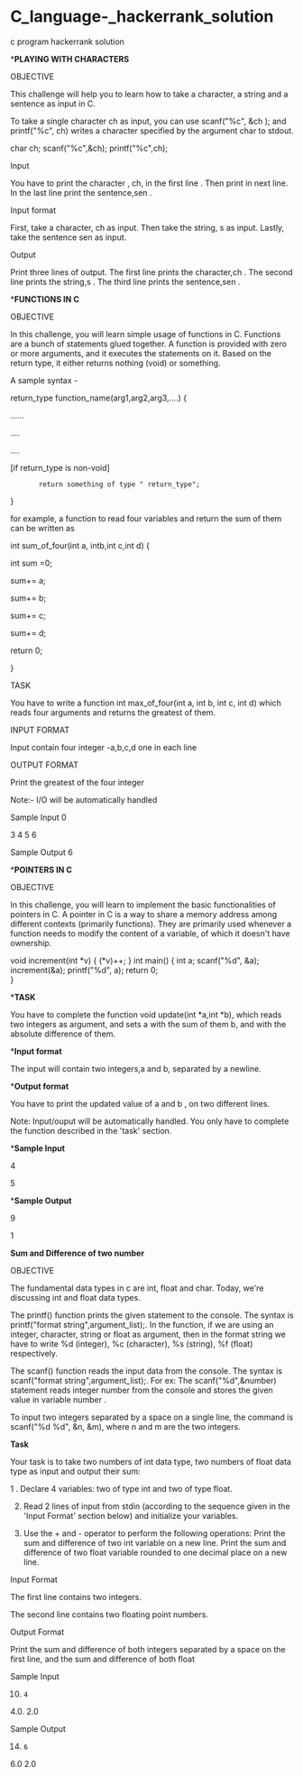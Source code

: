 # C_language-_hackerrank_solution
c program hackerrank solution
     
     
     
   ***PLAYING WITH CHARACTERS**
     
  
  
  
  OBJECTIVE
  
 
 This challenge will help you to learn how to take a character, a string and a sentence as input in C.


To take a single character ch as input, you can use scanf("%c", &ch ); and printf("%c", ch) writes a character specified by the argument char to stdout.

  
  
  char ch;
  scanf("%c",&ch);
  printf("%c",ch);

 
 
 
 Input
 
 
 
 You have to print the character , ch, in the first line  . Then print  in next line. In the last line print the sentence,sen .




Input format




First, take a character, ch as input.
Then take the string, s as input.
Lastly, take the sentence sen as input.




Output

Print three lines of output. The first line prints the character,ch .
The second line prints the string,s .
The third line prints the sentence,sen .









***FUNCTIONS IN C**





  
OBJECTIVE





In this challenge, you will learn simple usage of functions in C. Functions are a bunch of statements glued together. A function is provided with zero or more arguments, and it executes the statements on it. Based on the return type, it either returns nothing (void) or something.

A sample syntax -




return_type function_name(arg1,arg2,arg3,....)
{



......



....



....


[if return_type is non-void]
           
           
           return something of type " return_type";
         
}


for example, a function to read four variables and return the sum of them can be written as 


int sum_of_four(int a, intb,int c,int d)
{


int sum =0;

sum+= a;

sum+= b;

sum+= c;

sum+= d;

return 0;



}




TASK



You have to write a function int max_of_four(int a, int b, int c, int d) which reads four arguments and returns the greatest of them.



INPUT FORMAT


Input contain four integer -a,b,c,d one in each line 


OUTPUT FORMAT

Print the greatest of the four integer


Note:- I/O will be automatically handled

Sample Input 0

3
4
5
6

Sample Output
6



***POINTERS IN C**


OBJECTIVE


In this challenge, you will learn to implement the basic functionalities of pointers in C. A pointer in C is a way to share a memory address among different contexts (primarily functions). They are primarily used whenever a function needs to modify the content of a variable, of which it doesn't have ownership.



void increment(int *v) {
        (*v)++; 
    }
      	int main() {
        int a;
        scanf("%d", &a);
        increment(&a);
        printf("%d", a);
    	return 0;      
    }     





***TASK**



You have to complete the function void update(int *a,int *b), which reads two integers as argument, and sets a with the sum of them b, and  with the absolute difference of them.



***Input format**

The input will contain two integers,a  and b, separated by a newline.


***Output format**

You have to print the updated value of  a and b , on two different lines.

Note: Input/ouput will be automatically handled. You only have to complete the function described in the 'task' section.


***Sample Input**

4




5



***Sample Output**

9 

1






**Sum and Difference of two number**




OBJECTIVE




The fundamental data types in c are int, float and char. Today, we're discussing int and float data types.

The printf() function prints the given statement to the console. The syntax is printf("format string",argument_list);. In the function, if we are using an integer, character, string or float as argument, then in the format string we have to write %d (integer), %c (character), %s (string), %f (float) respectively.

The scanf() function reads the input data from the console. The syntax is scanf("format string",argument_list);. For ex: The scanf("%d",&number) statement reads integer number from the console and stores the given value in variable number .

To input two integers separated by a space on a single line, the command is scanf("%d %d", &n, &m), where  n and m are the two integers.


**Task**



Your task is to take two numbers of int data type, two numbers of float data type as input and output their sum:

1 . Declare 4 variables: two of type int and two of type float.

2. Read 2 lines of input from stdin (according to the sequence given in the 'Input Format' section below) and initialize your  variables.

3. Use the + and - operator to perform the following operations:
Print the sum and difference of two int variable on a new line.
Print the sum and difference of two float variable rounded to one decimal place on a new line.

Input Format


The first line contains two integers.



The second line contains two floating point numbers.



Output Format



Print the sum and difference of both integers separated by a space on the first line, and the sum and difference of both float



Sample Input


10.     4


4.0.    2.0




Sample Output



14.     6 



6.0     2.0


